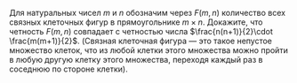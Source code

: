 Для натуральных чисел $m$ и $n$ обозначим через $F(m,n)$ количество всех связных клеточных фигур в прямоугольнике $m \times n$. Докажите, что четность $F(m,n)$ совпадает с четностью числа $\frac{n(n+1)}{2}\cdot \frac{m(m+1)}{2}$. (Связная клеточная фигура — это такое непустое множество клеток, что из любой клетки этого множества можно пройти в любую другую клетку этого множества, переходя каждый раз в соседнюю по стороне клетки).